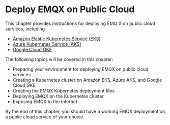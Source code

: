 # Deploy EMQX on Public Cloud

This chapter provides instructions for deploying EMQ X on public cloud services, including 

- [Amazon Elastic Kubernetes Service (EKS)](./on-aws-eks.md)
- [Azure Kubernetes Service (AKS)](./on-azure-aks.md)
- [Google Cloud GKE](./on-gcp-gke.md)

The following topics will be covered in this chapter: <!--this part should be reviewed-->

- Preparing your environment for deploying EMQX on public cloud services
- Creating a Kubernetes cluster on Amazon EKS, Azure AKS, and Google Cloud GKE
- Creating the EMQX Kubernetes deployment files
- Deploying EMQX on the Kubernetes cluster
- Exposing EMQX to the Internet

By the end of this chapter, you should have a working EMQX deployment on a public cloud service of your choice. 